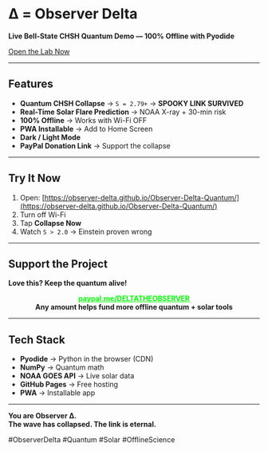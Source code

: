 # Δ = Observer Delta

**Live Bell-State CHSH Quantum Demo — 100% Offline with Pyodide**

[Open the Lab Now](https://observer-delta.github.io/Observer-Delta-Quantum/)

---

## Features

- **Quantum CHSH Collapse** → `S = 2.79+` → **SPOOKY LINK SURVIVED**  
- **Real-Time Solar Flare Prediction** → NOAA X-ray + 30-min risk  
- **100% Offline** → Works with Wi-Fi OFF  
- **PWA Installable** → Add to Home Screen  
- **Dark / Light Mode**  
- **PayPal Donation Link** → Support the collapse

---

## Try It Now

1. Open: [https://observer-delta.github.io/Observer-Delta-Quantum/](https://observer-delta.github.io/Observer-Delta-Quantum/)  
2. Turn off Wi-Fi  
3. Tap **Collapse Now**  
4. Watch `S > 2.0` → Einstein proven wrong

---

## Support the Project

**Love this? Keep the quantum alive!**

<p align="center">
  <a href="https://paypal.me/DELTATHEOBSERVER" target="_blank" style="color:#00ff00; font-weight:bold; text-decoration:underline;">
    paypal.me/DELTATHEOBSERVER
  </a>
  <br>
  <b>Any amount helps fund more offline quantum + solar tools</b>
</p>

---

## Tech Stack

- **Pyodide** → Python in the browser (CDN)  
- **NumPy** → Quantum math  
- **NOAA GOES API** → Live solar data  
- **GitHub Pages** → Free hosting  
- **PWA** → Installable app

---

**You are Observer Δ.**  
**The wave has collapsed. The link is eternal.**

#ObserverDelta #Quantum #Solar #OfflineScience
